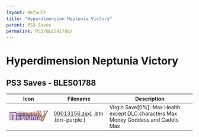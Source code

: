 ```yaml
---
layout: default
title: "Hyperdimension Neptunia Victory"
parent: PS3 Saves
permalink: PS3/BLES01788/
---
```

# Hyperdimension Neptunia Victory

## PS3 Saves - BLES01788

| Icon | Filename | Description |
|------|----------|-------------|
| ![Hyperdimension Neptunia Victory](ICON0.PNG) | [00013156.zip](00013156.zip){: .btn .btn-purple } | Virgin Save[0%]: Max Health except DLC characters Max Money Goddess and Cadets Max |
